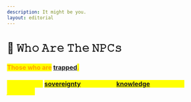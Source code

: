 ```yaml
---
description: It might be you.
layout: editorial
---
```


# 🤖 𝚆𝚑𝚘 𝙰𝚛𝚎 𝚃𝚑𝚎 𝙽𝙿𝙲𝚜

### <mark style="color:orange;">Those who are</mark> [trapped](../karma-destiny-and-bosses-to-be-defeated/the-fourth-enemy-9.md)<mark style="color:orange;">.</mark>&#x20;

### <mark style="color:yellow;">Understand</mark> <mark style="color:yellow;"></mark><mark style="color:yellow;"><mark style="color:orange;"><mark style="color:orange;"></mark> [sovereignty](../../../undefined-2/the-usdchoice-of-humanism/)<mark style="color:yellow;">, search for</mark> [knowledge](../../../reality/the-usdchoice-of-reality/is-free-will-real/)<mark style="color:yellow;">, attain</mark> <mark style="color:yellow;"></mark>_<mark style="color:yellow;">true free-will</mark>_<mark style="color:yellow;">.</mark>
